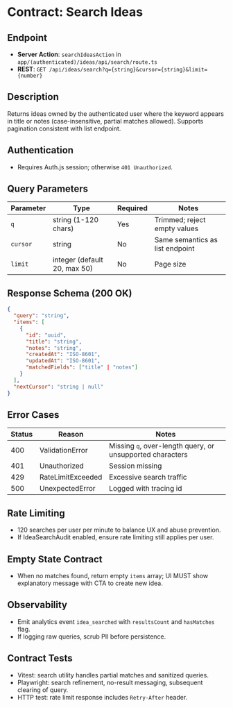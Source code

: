 # Contract: Search Ideas

## Endpoint
- **Server Action**: `searchIdeasAction` in `app/(authenticated)/ideas/api/search/route.ts`
- **REST**: `GET /api/ideas/search?q={string}&cursor={string}&limit={number}`

## Description
Returns ideas owned by the authenticated user where the keyword appears in title or notes (case-insensitive, partial matches allowed). Supports pagination consistent with list endpoint.

## Authentication
- Requires Auth.js session; otherwise `401 Unauthorized`.

## Query Parameters
| Parameter | Type | Required | Notes |
|-----------|------|----------|-------|
| `q` | string (1-120 chars) | Yes | Trimmed; reject empty values |
| `cursor` | string | No | Same semantics as list endpoint |
| `limit` | integer (default 20, max 50) | No | Page size |

## Response Schema (200 OK)
```json
{
  "query": "string",
  "items": [
    {
      "id": "uuid",
      "title": "string",
      "notes": "string",
      "createdAt": "ISO-8601",
      "updatedAt": "ISO-8601",
      "matchedFields": ["title" | "notes"]
    }
  ],
  "nextCursor": "string | null"
}
```

## Error Cases
| Status | Reason | Notes |
|--------|--------|-------|
| 400 | ValidationError | Missing `q`, over-length query, or unsupported characters |
| 401 | Unauthorized | Session missing |
| 429 | RateLimitExceeded | Excessive search traffic |
| 500 | UnexpectedError | Logged with tracing id |

## Rate Limiting
- 120 searches per user per minute to balance UX and abuse prevention.
- If IdeaSearchAudit enabled, ensure rate limiting still applies per user.

## Empty State Contract
- When no matches found, return empty `items` array; UI MUST show explanatory message with CTA to create new idea.

## Observability
- Emit analytics event `idea_searched` with `resultsCount` and `hasMatches` flag.
- If logging raw queries, scrub PII before persistence.

## Contract Tests
- Vitest: search utility handles partial matches and sanitized queries.
- Playwright: search refinement, no-result messaging, subsequent clearing of query.
- HTTP test: rate limit response includes `Retry-After` header.
